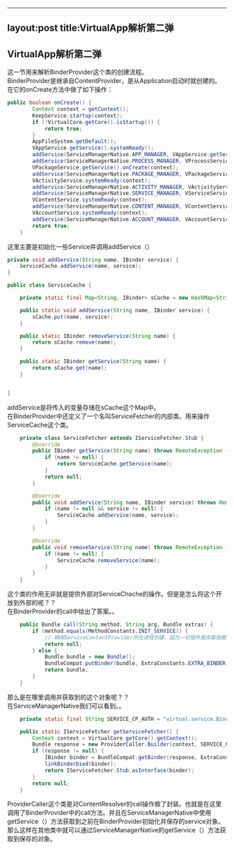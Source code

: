 
---
layout:post
title:VirtualApp解析第二弹
---

## VirtualApp解析第二弹

这一节用来解析BinderProvider这个类的创建流程。  
BinderProvider是继承自ContentProvider，是从Application启动时就创建的。  
在它的onCreate方法中做了如下操作：  
```java
public boolean onCreate() {
        Context context = getContext();
        KeepService.startup(context);
        if (!VirtualCore.getCore().isStartup()) {
            return true;
        }
        AppFileSystem.getDefault();
        VAppService.getService().systemReady();
        addService(ServiceManagerNative.APP_MANAGER, VAppService.getService());
        addService(ServiceManagerNative.PROCESS_MANAGER, VProcessService.getService());
        VPackageService.getService().onCreate(context);
        addService(ServiceManagerNative.PACKAGE_MANAGER, VPackageService.getService());
        VActivityService.systemReady(context);
        addService(ServiceManagerNative.ACTIVITY_MANAGER, VActivityService.getService());
        addService(ServiceManagerNative.SERVICE_MANAGER, VServiceService.getService());
        VContentService.systemReady(context);
        addService(ServiceManagerNative.CONTENT_MANAGER, VContentService.getService());
        VAccountService.systemReady(context);
        addService(ServiceManagerNative.ACCOUNT_MANAGER, VAccountService.getSingleton());
        return true;
    }
```
这里主要是初始化一些Service并调用addService（）  
```java  
private void addService(String name, IBinder service) {
	ServiceCache.addService(name, service);
}

```

```java
public class ServiceCache {

    private static final Map<String, IBinder> sCache = new HashMap<String, IBinder>(5);

    public static void addService(String name, IBinder service) {
        sCache.put(name, service);
    }

    public static IBinder removeService(String name) {
        return sCache.remove(name);
    }

    public static IBinder getService(String name) {
        return sCache.get(name);
    }


}
```
addService是将传入的变量存储在sCache这个Map中。  
在BinderProvider中还定义了一个名叫ServiceFetcher的内部类。用来操作ServiceCache这个类。  
```java
    private class ServiceFetcher extends IServiceFetcher.Stub {
        @Override
        public IBinder getService(String name) throws RemoteException {
            if (name != null) {
                return ServiceCache.getService(name);
            }
            return null;
        }

        @Override
        public void addService(String name, IBinder service) throws RemoteException {
            if (name != null && service != null) {
                ServiceCache.addService(name, service);
            }
        }

        @Override
        public void removeService(String name) throws RemoteException {
            if (name != null) {
                ServiceCache.removeService(name);
            }
        }
    }
```
这个类的作用无非就是提供外部对ServiceChache的操作。但是是怎么将这个开放到外部的呢？？  
在BinderProvider的call中给出了答案。。  
```java
    public Bundle call(String method, String arg, Bundle extras) {
        if (method.equals(MethodConstants.INIT_SERVICE)) {
            // 确保ServiceContentProvider所在进程创建，因为一切插件服务都依赖这个桥梁。
            return null;
        } else {
            Bundle bundle = new Bundle();
            BundleCompat.putBinder(bundle, ExtraConstants.EXTRA_BINDER, mServiceFetcher);
            return bundle;
        }
    }
```
那么是在哪里调用并获取到的这个对象呢？？  
在ServiceManagerNative我们可以看到。。  
```java
	private static final String SERVICE_CP_AUTH = "virtual.service.BinderProvider";

	public static IServiceFetcher getServiceFetcher() {
		Context context = VirtualCore.getCore().getContext();
		Bundle response = new ProviderCaller.Builder(context, SERVICE_CP_AUTH).methodName("@").call();
		if (response != null) {
			IBinder binder = BundleCompat.getBinder(response, ExtraConstants.EXTRA_BINDER);
			linkBinderDied(binder);
			return IServiceFetcher.Stub.asInterface(binder);
		}
		return null;
	}
```
ProviderCaller这个类是对ContentResolver的call操作做了封装。也就是在这里调用了BinderProvider中的call方法。并且在ServiceManagerNative中使用getService（）方法获取到之前在BinderProvider初始化并保存的service对象。  
那么这样在其他类中就可以通过ServiceManagerNative的getService（）方法获取到保存的对象。
